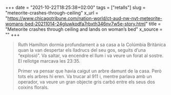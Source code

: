 +++
date = "2021-10-22T18:25:38+02:00"
tags = ["retalls"]
slug = "meteorite-crashes-through-ceiling"
x_url = "https://www.chicagotribune.com/nation-world/ct-aud-nw-nyt-meteorite-womans-bed-20211014-24gluwkodfa7rbxth346nv7w5e-story.html"
title = "Meteorite crashes through ceiling and lands on woman’s bed"
x_source = ""
+++


> Ruth Hamilton dormia profundament a sa casa a la Colúmbia Britànica quan la van despertar els lladrucs del seu gos, seguits d’una “explosió”. Va saltar, va encendre el llum i va veure un forat al sostre. El rellotge marcava les 23:35.
> 
> Primer va pensar que havia caigut un arbre damunt de la casa. Però tots els arbres hi eren. Va trucar al 911 i, mentre parlava amb un operador, va veure un gran objecte gris carbó entre els seus dos coixins florals.
